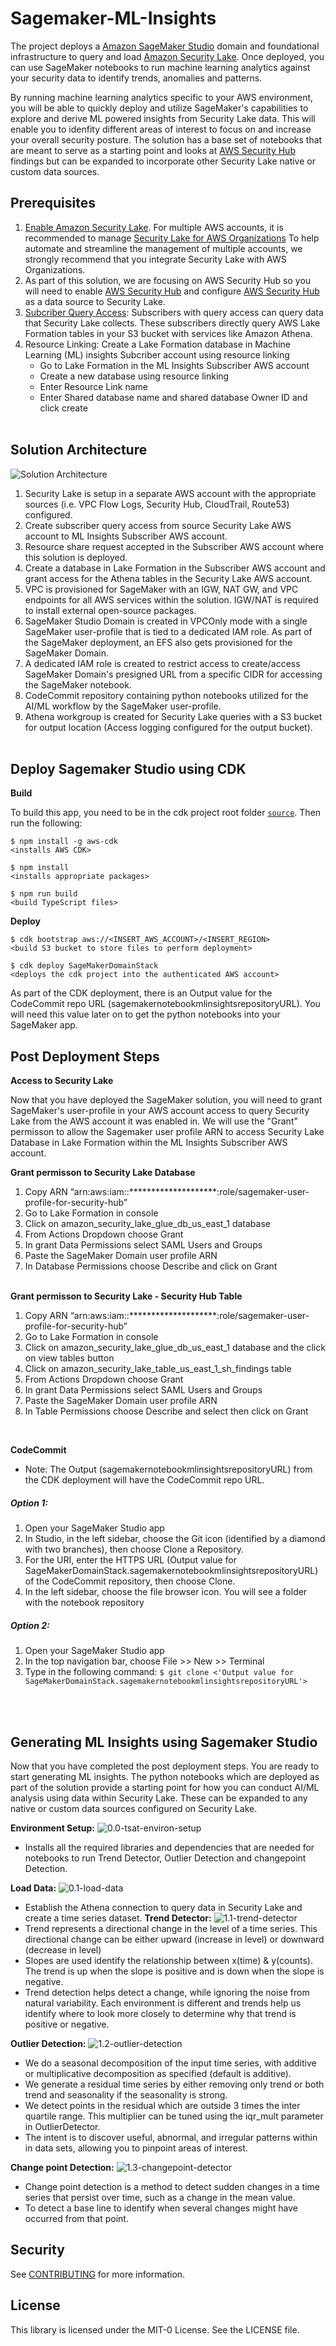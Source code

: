 # **Sagemaker-ML-Insights**

The project deploys a [Amazon SageMaker Studio](https://aws.amazon.com/sagemaker/studio/) domain and foundational infrastructure to query and load [Amazon Security Lake](https://aws.amazon.com/security-lake/). Once deployed, you can use SageMaker notebooks to run machine learning analytics against your security data to identify trends, anomalies and patterns.

By running machine learning analytics specific to your AWS environment, you will be able to quickly deploy and utilize SageMaker's capabilities to explore and derive ML powered insights from Security Lake data. This will enable you to idenfity different areas of interest to focus on and increase your overall security posture. The solution has a base set of notebooks that are meant to serve as a starting point and looks at [AWS Security Hub](https://docs.aws.amazon.com/securityhub/latest/userguide/what-is-securityhub.html) findings but can be expanded to incorporate other Security Lake native or custom data sources.
<br>

## **Prerequisites**

1. [Enable Amazon Security Lake](https://docs.aws.amazon.com/security-lake/latest/userguide/getting-started.html). For multiple AWS accounts, it is recommended to manage [Security Lake for AWS Organizations](https://docs.aws.amazon.com/security-lake/latest/userguide/multi-account-management.html) To help automate and streamline the management of multiple accounts, we strongly recommend that you integrate Security Lake with AWS Organizations.
2. As part of this solution, we are focusing on AWS Security Hub so you will need to enable [AWS Security Hub](https://docs.aws.amazon.com/securityhub/latest/userguide/securityhub-settingup.html) and configure [AWS Security Hub](https://docs.aws.amazon.com/security-lake/latest/userguide/securityhub-integration.html) as a data source to Security Lake.
3. [Subcriber Query Access](https://docs.aws.amazon.com/security-lake/latest/userguide/subscriber-query-access.html): Subscribers with query access can query data that Security Lake collects. These subscribers directly query AWS Lake Formation tables in your S3 bucket with services like Amazon Athena.
4. Resource Linking: Create a Lake Formation database in Machine Learning (ML) insights Subcriber account using resource linking
    - Go to Lake Formation in the ML Insights Subscriber AWS account
    - Create a new database using resource linking
    - Enter Resource Link name
    - Enter Shared database name and shared database Owner ID and click create
<br><br>

## **Solution Architecture**
![Solution Architecture](/sagemaker_ml_insights_architecture.png)

1. Security Lake is setup in a separate AWS account with the appropriate sources (i.e. VPC Flow Logs, Security Hub, CloudTrail, Route53) configured.
2. Create subscriber query access from source Security Lake AWS account to ML Insights Subscriber AWS account.
3. Resource share request accepted in the Subscriber AWS account where this solution is deployed.
4. Create a database in Lake Formation in the Subscriber AWS account and grant access for the Athena tables in the Security Lake AWS account.
5. VPC is provisioned for SageMaker with an IGW, NAT GW, and VPC endpoints for all AWS services within the solution. IGW/NAT is required to install external open-source packages.
6. SageMaker Studio Domain is created in VPCOnly mode with a single SageMaker user-profile that is tied to a dedicated IAM role. As part of the SageMaker deployment, an EFS also gets provisioned for the SageMaker Domain.
7. A dedicated IAM role is created to restrict access to create/access SageMaker Domain's presigned URL from a specific CIDR for accessing the SageMaker notebook.
8. CodeCommit repository containing python notebooks utilized for the AI/ML workflow by the SageMaker user-profile.
9. Athena workgroup is created for Security Lake queries with a S3 bucket for output location (Access logging configured for the output bucket).
<br><br>

## **Deploy Sagemaker Studio using CDK**

**Build**

To build this app, you need to be in the cdk project root folder [`source`](/source/). Then run the following:

    $ npm install -g aws-cdk
    <installs AWS CDK>

    $ npm install
    <installs appropriate packages>

    $ npm run build
    <build TypeScript files>

**Deploy**

    $ cdk bootstrap aws://<INSERT_AWS_ACCOUNT>/<INSERT_REGION>
    <build S3 bucket to store files to perform deployment>

    $ cdk deploy SageMakerDomainStack
    <deploys the cdk project into the authenticated AWS account>

As part of the CDK deployment, there is an Output value for the CodeCommit repo URL (sagemakernotebookmlinsightsrepositoryURL). You will need this value later on to get the python notebooks into your SageMaker app.

## **Post Deployment Steps**

**Access to Security Lake**

Now that you have deployed the SageMaker solution, you will need to grant SageMaker's user-profile in your AWS account access to query Security Lake from the AWS account it was enabled in. We will use the "Grant" permisson to allow the Sagemaker user profile ARN to access Security Lake Database in Lake Formation within the ML Insights Subscriber AWS account.

**Grant permisson to Security Lake Database**
1. Copy ARN “arn:aws:iam::********************:role/sagemaker-user-profile-for-security-hub” 
2. Go to Lake Formation in console
3. Click on amazon_security_lake_glue_db_us_east_1 database
4. From Actions Dropdown choose Grant
5. In grant Data Permissions select SAML Users and Groups
6. Paste the SageMaker Domain user profile ARN
7. In Database Permissions choose Describe and click on Grant 
<br><br> 

**Grant permisson to Security Lake - Security Hub Table**
1. Copy ARN “arn:aws:iam::********************:role/sagemaker-user-profile-for-security-hub” 
2. Go to Lake Formation in console
3. Click on amazon_security_lake_glue_db_us_east_1 database and the click on view tables button
4. Click on amazon_security_lake_table_us_east_1_sh_findings table
5. From Actions Dropdown choose Grant
6. In grant Data Permissions select SAML Users and Groups
7. Paste the SageMaker Domain user profile ARN
8. In Table Permissions choose Describe and select then click on Grant
<br>

**CodeCommit**
- Note: The Output (sagemakernotebookmlinsightsrepositoryURL) from the CDK deployment will have the CodeCommit repo URL.

##### Option 1: 
1. Open your SageMaker Studio app 
2. In Studio, in the left sidebar, choose the Git icon (identified by a diamond with two branches), then choose Clone a Repository.
3. For the URI, enter the HTTPS URL (Output value for SageMakerDomainStack.sagemakernotebookmlinsightsrepositoryURL) of the CodeCommit repository, then choose Clone.
4. In the left sidebar, choose the file browser icon. You will see a folder with the notebook repository

##### Option 2:
1. Open your SageMaker Studio app 
2. In the top navigation bar, choose File >> New >> Terminal
3. Type in the following command: 
    `$ git clone <'Output value for SageMakerDomainStack.sagemakernotebookmlinsightsrepositoryURL'>`
    <clones notebook repository>

<br><br>

## **Generating ML Insights using Sagemaker Studio**
Now that you have completed the post deployment steps. You are ready to start generating ML insights. The python notebooks which are deployed as part of the solution provide a starting point for how you can conduct AI/ML analysis using data within Security Lake. These can be expanded to any native or custom data sources configured on Security Lake.
<br>

**Environment Setup:**
![0.0-tsat-environ-setup](source/notebooks/tsat/0.0-tsat-environ-setup.ipynb)
- Installs all the required libraries and dependencies that are needed for notebooks to run Trend Detector, Outlier Detection and changepoint Detection.

**Load Data:**
![0.1-load-data](source/notebooks/tsat/0.1-load-data.ipynb)
- Establish the Athena connection to query data in Security Lake and create a time series dataset.
**Trend Detector:**
![1.1-trend-detector](source/notebooks/tsat/1.1-trend-detector.ipynb)
- Trend represents a directional change in the level of a time series. This directional change can be either upward (increase in level) or downward (decrease in level)
- Slopes are used identify the relationship between x(time) & y(counts). The trend is up when the slope is positive and is down when the slope is negative.
- Trend detection helps detect a change, while ignoring the noise from natural variability. Each environment is different and trends help us identify where to look more closely to determine why that trend is positive or negative.

**Outlier Detection:**
![1.2-outlier-detection](source/notebooks/tsat/1.2-outlier-detection.ipynb)
- We do a seasonal decomposition of the input time series, with additive or multiplicative decomposition as specified (default is additive).
- We generate a residual time series by either removing only trend or both trend and seasonality if the seasonality is strong.
- We detect points in the residual which are outside 3 times the inter quartile range. This multiplier can be tuned using the iqr_mult parameter in OutlierDetector.
- The intent is to discover useful, abnormal, and irregular patterns within in data sets, allowing you to pinpoint areas of interest.

**Change point Detection:**
![1.3-changepoint-detector](source/notebooks/tsat/1.3-changepoint-detector.ipynb)
- Change point detection is a method to detect sudden changes in a time series that persist over time, such as a change in the mean value.
- To detect a base line to identify when several changes might have occurred from that point.

## **Security**

See [CONTRIBUTING](CONTRIBUTING.md#security-issue-notifications) for more information.

## **License**

This library is licensed under the MIT-0 License. See the LICENSE file.